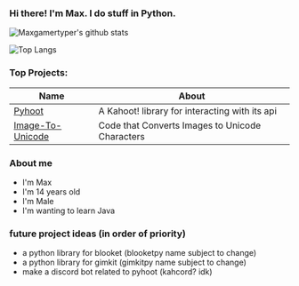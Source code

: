 ### Hi there! I'm Max. I do stuff in Python.
![Maxgamertyper's github stats](https://github-readme-stats-sigma-five.vercel.app/api?username=maxgamertyper&theme=algolia&count_private=true)

![Top Langs](https://github-readme-stats-sigma-five.vercel.app/api/top-langs/?username=maxgamertyper&theme=algolia&count_private=true)

### Top Projects:
|Name|About|
|-|-|
|[Pyhoot](https://github.com/maxgamertyper/pyhoot)|A Kahoot! library for interacting with its api|
|[Image-To-Unicode](https://github.com/maxgamertyper/Image-to-unicode)|Code that Converts Images to Unicode Characters|

### About me
* I'm Max 
* I'm 14 years old
* I'm Male
* I'm wanting to learn Java

### future project ideas (in order of priority)
* a python library for blooket (blooketpy name subject to change)
* a python library for gimkit (gimkitpy name subject to change)
* make a discord bot related to pyhoot (kahcord? idk)

<!--
**maxgamertyper/maxgamertyper** is a ✨ _special_ ✨ repository because its `README.md` (this file) appears on your GitHub profile.


Here are some ideas to get you started:

- 🔭 I’m currently working on ...
- 🌱 I’m currently learning ...
- 👯 I’m looking to collaborate on ...
- 🤔 I’m looking for help with ...
- 💬 Ask me about ...
- 📫 How to reach me: ...
- 😄 Pronouns: ...
- ⚡ Fun fact: ...
-->
